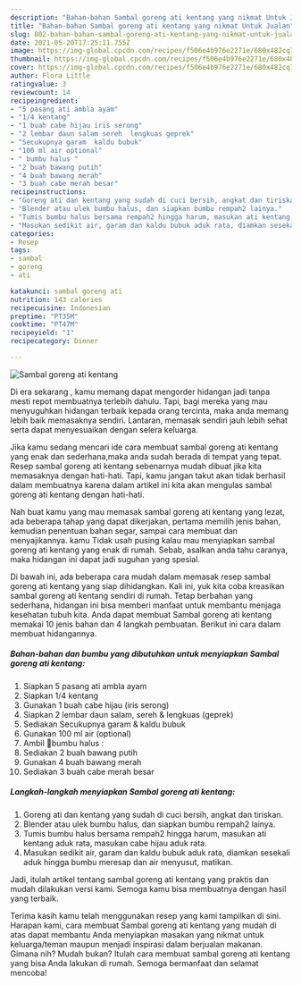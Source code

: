 ```yaml
---
description: "Bahan-bahan Sambal goreng ati kentang yang nikmat Untuk Jualan"
title: "Bahan-bahan Sambal goreng ati kentang yang nikmat Untuk Jualan"
slug: 802-bahan-bahan-sambal-goreng-ati-kentang-yang-nikmat-untuk-jualan
date: 2021-05-20T17:25:11.755Z
image: https://img-global.cpcdn.com/recipes/f506e4b976e2271e/680x482cq70/sambal-goreng-ati-kentang-foto-resep-utama.jpg
thumbnail: https://img-global.cpcdn.com/recipes/f506e4b976e2271e/680x482cq70/sambal-goreng-ati-kentang-foto-resep-utama.jpg
cover: https://img-global.cpcdn.com/recipes/f506e4b976e2271e/680x482cq70/sambal-goreng-ati-kentang-foto-resep-utama.jpg
author: Flora Little
ratingvalue: 3
reviewcount: 14
recipeingredient:
- "5 pasang ati ambla ayam"
- "1/4 kentang"
- "1 buah cabe hijau iris serong"
- "2 lembar daun salam sereh  lengkuas geprek"
- "Secukupnya garam  kaldu bubuk"
- "100 ml air optional"
- " bumbu halus "
- "2 buah bawang putih"
- "4 buah bawang merah"
- "3 buah cabe merah besar"
recipeinstructions:
- "Goreng ati dan kentang yang sudah di cuci bersih, angkat dan tiriskan."
- "Blender atau ulek bumbu halus, dan siapkan bumbu rempah2 lainya."
- "Tumis bumbu halus bersama rempah2 hingga harum, masukan ati kentang aduk rata, masukan cabe hijau aduk rata."
- "Masukan sedikit air, garam dan kaldu bubuk aduk rata, diamkan sesekali aduk hingga bumbu meresap dan air menyusut, matikan."
categories:
- Resep
tags:
- sambal
- goreng
- ati

katakunci: sambal goreng ati 
nutrition: 143 calories
recipecuisine: Indonesian
preptime: "PT35M"
cooktime: "PT47M"
recipeyield: "1"
recipecategory: Dinner

---
```



![Sambal goreng ati kentang](https://img-global.cpcdn.com/recipes/f506e4b976e2271e/680x482cq70/sambal-goreng-ati-kentang-foto-resep-utama.jpg)

Di era  sekarang , kamu memang dapat mengorder hidangan jadi tanpa mesti repot membuatnya terlebih dahulu. Tapi, bagi mereka yang mau menyuguhkan hidangan terbaik kepada orang tercinta, maka anda memang lebih baik memasaknya sendiri. Lantaran, memasak sendiri jauh lebih sehat serta dapat menyesuaikan dengan selera keluarga.

Jika kamu sedang mencari ide cara membuat sambal goreng ati kentang yang enak dan sederhana,maka anda sudah berada di tempat yang tepat. Resep sambal goreng ati kentang  sebenarnya mudah dibuat jika kita memasaknya dengan hati-hati. Tapi, kamu jangan takut akan tidak berhasil dalam membuatnya 
karena dalam artikel ini kita akan mengulas sambal goreng ati kentang dengan hati-hati.  



Nah buat kamu yang mau memasak sambal goreng ati kentang yang lezat, ada beberapa tahap yang dapat dikerjakan, pertama memilih jenis bahan, kemudian penentuan bahan segar, sampai cara membuat dan menyajikannya. kamu Tidak usah pusing kalau mau menyiapkan sambal goreng ati kentang yang enak di rumah. Sebab, asalkan anda  tahu caranya, maka hidangan ini dapat jadi suguhan yang spesial.

Di bawah ini, ada beberapa cara mudah dalam memasak resep sambal goreng ati kentang yang siap dihidangkan. Kali ini, yuk kita coba kreasikan sambal goreng ati kentang sendiri di rumah. Tetap berbahan yang sederhana, hidangan ini bisa memberi manfaat untuk membantu menjaga kesehatan tubuh kita. Anda dapat membuat Sambal goreng ati kentang memakai 10 jenis bahan dan 4 langkah pembuatan. Berikut ini cara dalam membuat hidangannya.

<!--inarticleads1-->

##### Bahan-bahan dan bumbu yang dibutuhkan untuk menyiapkan Sambal goreng ati kentang:

1. Siapkan 5 pasang ati ambla ayam
1. Siapkan 1/4 kentang
1. Gunakan 1 buah cabe hijau (iris serong)
1. Siapkan 2 lembar daun salam, sereh &amp; lengkuas (geprek)
1. Sediakan Secukupnya garam &amp; kaldu bubuk
1. Gunakan 100 ml air (optional)
1. Ambil  📍bumbu halus :
1. Sediakan 2 buah bawang putih
1. Gunakan 4 buah bawang merah
1. Sediakan 3 buah cabe merah besar




<!--inarticleads2-->

##### Langkah-langkah menyiapkan Sambal goreng ati kentang:

1. Goreng ati dan kentang yang sudah di cuci bersih, angkat dan tiriskan.
1. Blender atau ulek bumbu halus, dan siapkan bumbu rempah2 lainya.
1. Tumis bumbu halus bersama rempah2 hingga harum, masukan ati kentang aduk rata, masukan cabe hijau aduk rata.
1. Masukan sedikit air, garam dan kaldu bubuk aduk rata, diamkan sesekali aduk hingga bumbu meresap dan air menyusut, matikan.




Jadi, itulah artikel tentang  sambal goreng ati kentang  yang praktis dan mudah dilakukan versi kami. Semoga kamu bisa membuatnya dengan hasil yang terbaik. 

Terima kasih kamu telah menggunakan resep yang kami tampilkan di sini. Harapan kami, cara membuat  Sambal goreng ati kentang yang mudah di atas dapat membantu Anda menyiapkan masakan yang nikmat untuk keluarga/teman maupun menjadi inspirasi dalam berjualan makanan. Gimana nih? Mudah bukan? Itulah cara membuat sambal goreng ati kentang yang bisa Anda lakukan di rumah. Semoga bermanfaat dan selamat mencoba!

